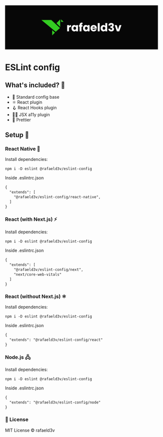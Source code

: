![rafaeld3v](./logo.svg)

# ESLint config

## What's included? 🔧

- 🔑 Standard config base
- ⚛️ React plugin
- 🪝 React Hooks plugin
- 🧑‍💻 JSX a11y plugin
- 🎨 Prettier

## Setup 🚀

### React Native 📱
Install dependencies:
```
npm i -D eslint @rafaeld3v/eslint-config
```
Inside .eslintrc.json
```
{
  "extends": [
    "@rafaeld3v/eslint-config/react-native", 
  ]
}
```

### React (with Next.js) ⚡️
Install dependencies:
```
npm i -D eslint @rafaeld3v/eslint-config
```
Inside .eslintrc.json
```
{
  "extends": [
    "@rafaeld3v/eslint-config/next", 
    "next/core-web-vitals"
  ]
}
```

### React (without Next.js) ⚛️
Install dependencies:
```
npm i -D eslint @rafaeld3v/eslint-config
```
Inside .eslintrc.json
```
{
  "extends": "@rafaeld3v/eslint-config/react"
}
```

### Node.js 🖧
Install dependencies:
```
npm i -D eslint @rafaeld3v/eslint-config
```
Inside .eslintrc.json
```
{
  "extends": "@rafaeld3v/eslint-config/node"
}
```

### 🎉 License
MIT License © rafaeld3v
